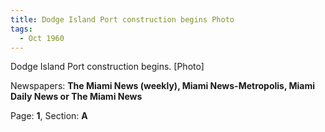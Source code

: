 ```yaml
---  
title: Dodge Island Port construction begins Photo  
tags:  
  - Oct 1960  
---  
```

  
Dodge Island Port construction begins. [Photo]  
  
Newspapers: **The Miami News (weekly), Miami News-Metropolis, Miami Daily News or The Miami News**  
  
Page: **1**, Section: **A** 
